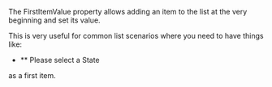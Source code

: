 ﻿The FirstItemValue property allows adding an item to the list at the very beginning and set its value.

This is very useful for common list scenarios where you need to have things like:

* ** Please select a State

as a first item.